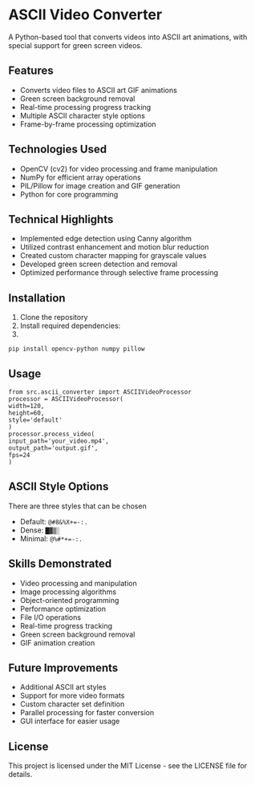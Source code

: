 # ASCII Video Converter

A Python-based tool that converts videos into ASCII art animations, with special support for green screen videos.

## Features

- Converts video files to ASCII art GIF animations
- Green screen background removal
- Real-time processing progress tracking
- Multiple ASCII character style options
- Frame-by-frame processing optimization

## Technologies Used

- OpenCV (cv2) for video processing and frame manipulation
- NumPy for efficient array operations
- PIL/Pillow for image creation and GIF generation
- Python for core programming

## Technical Highlights

- Implemented edge detection using Canny algorithm
- Utilized contrast enhancement and motion blur reduction
- Created custom character mapping for grayscale values
- Developed green screen detection and removal
- Optimized performance through selective frame processing

## Installation

1. Clone the repository
2. Install required dependencies:
3. 
```
pip install opencv-python numpy pillow
```

## Usage
```
from src.ascii_converter import ASCIIVideoProcessor
processor = ASCIIVideoProcessor(
width=120,
height=60,
style='default'
)
processor.process_video(
input_path='your_video.mp4',
output_path='output.gif',
fps=24
)
```


## ASCII Style Options
There are three styles that can be chosen
- Default: `@#8&%X+=-:.`
- Dense: `█▓▒░`
- Minimal: `@%#*+=-:.`

## Skills Demonstrated

- Video processing and manipulation
- Image processing algorithms
- Object-oriented programming
- Performance optimization
- File I/O operations
- Real-time progress tracking
- Green screen background removal
- GIF animation creation


## Future Improvements

- Additional ASCII art styles
- Support for more video formats
- Custom character set definition
- Parallel processing for faster conversion
- GUI interface for easier usage

## License

This project is licensed under the MIT License - see the LICENSE file for details.
